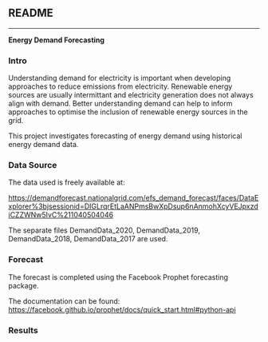 ## README
---
**Energy Demand Forecasting**

### Intro

Understanding demand for electricity is important when developing approaches to reduce emissions from electricity.
Renewable energy sources are usually intermittant and electricity generation does not always align with demand. 
Better understanding demand can help to inform approaches to optimise the inclusion of renewable energy sources in the grid.

This project investigates forecasting of energy demand using historical energy demand data. 

### Data Source

The data used is freely available at: 

https://demandforecast.nationalgrid.com/efs_demand_forecast/faces/DataExplorer%3bjsessionid=DIGLrqrEtLaANPmsBwXpDsup6nAnmohXcyVEJpxzdiCZZWNw5IvC%211040504046

The separate files DemandData_2020, DemandData_2019, DemandData_2018, DemandData_2017 are used.


### Forecast

The forecast is completed using the Facebook Prophet forecasting package. 

The documentation can be found: https://facebook.github.io/prophet/docs/quick_start.html#python-api


### Results




